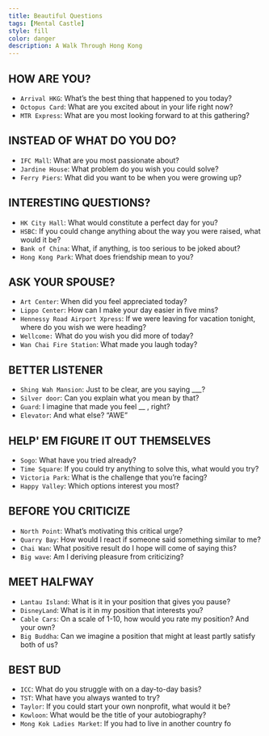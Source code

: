 ```yaml
---
title: Beautiful Questions
tags: [Mental Castle]
style: fill
color: danger
description: A Walk Through Hong Kong
---
```


## HOW ARE YOU?

- `Arrival HKG`: What’s the best thing that happened to you today?
- `Octopus Card`: What are you excited about in your life right now?
- `MTR Express`: What are you most looking forward to at this gathering?

## INSTEAD OF WHAT DO YOU DO?
- `IFC Mall`: What are you most passionate about? 
- `Jardine House`: What problem do you wish you could solve? 
- `Ferry Piers`: What did you want to be when you were growing up? 

## INTERESTING QUESTIONS?

- `HK City Hall`: What would constitute a perfect day for you?
- `HSBC`: If you could change anything about the way you were raised, what would it be?
- `Bank of China`: What, if anything, is too serious to be joked about?
- `Hong Kong Park`: What does friendship mean to you?

## ASK YOUR SPOUSE?

- `Art Center`: When did you feel appreciated today?
- `Lippo Center`: How can I make your day easier in five mins?
- `Hennessy Road Airport Xpress`: If we were leaving for vacation tonight, where do you wish we were heading?
- `Wellcome:` What do you wish you did more of today?
- `Wan Chai Fire Station`: What made you laugh today?

## BETTER LISTENER

- `Shing Wah Mansion`: Just to be clear, are you saying ___? 
- `Silver door`: Can you explain what you mean by that? 
- `Guard`: I imagine that made you feel __ , right? 
- `Elevator`: And what else? “AWE” 

## HELP' EM FIGURE IT OUT THEMSELVES

- `Sogo`: What have you tried already?
- `Time Square`: If you could try anything to solve this, what would you try?
- `Victoria Park`: What is the challenge that you’re facing?
- `Happy Valley`: Which options interest you most?

## BEFORE YOU CRITICIZE

- `North Point`: What’s motivating this critical urge?
- `Quarry Bay`: How would I react if someone said something similar to me?
- `Chai Wan`: What positive result do I hope will come of saying this?
- `Big wave`: Am I deriving pleasure from criticizing?

## MEET HALFWAY

- `Lantau Island`: What is it in your position that gives you pause?
- `DisneyLand`: What is it in my position that interests you?
- `Cable Cars`: On a scale of 1-10, how would you rate my position? And your own?
- `Big Buddha`: Can we imagine a position that might at least partly satisfy both of us?

## BEST BUD

- `ICC`: What do you struggle with on a day-to-day basis?
- `TST`: What have you always wanted to try?
- `Taylor`: If you could start your own nonprofit, what would it be?
- `Kowloon`: What would be the title of your autobiography?
- `Mong Kok Ladies Market`: If you had to live in another country fo